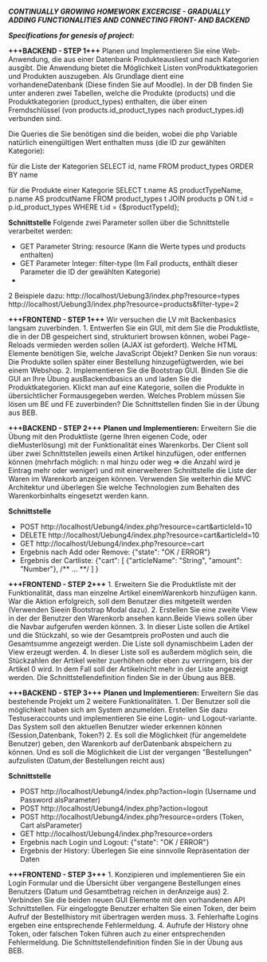 ***CONTINUALLY GROWING HOMEWORK EXCERCISE - GRADUALLY ADDING FUNCTIONALITIES AND CONNECTING FRONT- AND BACKEND***

***Specifications for genesis of project:***

**+++BACKEND - STEP 1+++**
Planen und Implementieren Sie eine Web-Anwendung, die aus einer Datenbank Produkteausliest und nach Kategorien ausgibt. 
Die Anwendung bietet die Möglichkeit Listen vonProduktkategorien und Produkten auszugeben. Als Grundlage dient eine vorhandeneDatenbank (Diese finden Sie auf Moodle).
In der DB finden Sie unter anderen zwei Tabellen, welche die Produkte (products) und die Produktkategorien (product_types) enthalten, die über einen Fremdschlüssel (von
products.id_product_types nach product_types.id) verbunden sind.

Die Queries die Sie benötigen sind die beiden, wobei die php Variable natürlich einengültigen Wert enthalten muss (die ID zur gewählten Kategorie):

für die Liste der Kategorien
  SELECT id, name FROM product_types ORDER BY name
  
für die Produkte einer Kategorie
  SELECT t.name AS productTypeName, p.name AS prodcutName
  FROM product_types t
  JOIN products p ON t.id = p.id_product_types
  WHERE t.id = {$productTypeId};
  
**Schnittstelle**
Folgende zwei Parameter sollen über die Schnittstelle verarbeitet werden:
* GET Parameter String: resource (Kann die Werte types und products enthalten)
* GET Parameter Integer: filter-type (Im Fall products, enthält dieser Parameter die ID der gewählten Kategorie)
* 
2 Beispiele dazu:
http://localhost/Uebung3/index.php?resource=types
http://localhost/Uebung3/index.php?resource=products&filter-type=2

**+++FRONTEND - STEP 1+++**
Wir versuchen die LV mit Backenbasics langsam zuverbinden.
1.
Entwerfen Sie ein GUI, mit dem Sie die Produktliste, die in der DB gespeichert sind, strukturiert browsen können, wobei Page-Reloads vermieden werden sollen (AJAX ist gefordert).
Welche HTML Elemente benötigen Sie, welche JavaScript Objekt?
Denken Sie nun voraus: Die Produkte sollen später einer Bestellung hinzugefügtwerden, wie bei einem Webshop.
2.
Implementieren Sie die Bootstrap GUI. Binden Sie die GUI an Ihre Übung ausBackendbasics an und laden Sie die Produktkategorien.
Klickt man auf eine Kategorie, sollen die Produkte in übersichtlicher Formausgegeben werden. Welches Problem müssen Sie lösen um BE und FE zuverbinden?
Die Schnittstellen finden Sie in der Übung aus BEB.

**+++BACKEND - STEP 2+++**
**Planen und Implementieren:**
Erweitern Sie die Übung mit den Produktliste (gerne Ihren eigenen Code, oder dieMusterlösung) mit der Funktionalität eines Warenkorbs. 
Der Client soll über zwei Schnittstellen jeweils einen Artikel hinzufügen, oder entfernen können (mehrfach möglich: n mal hinzu oder weg => die Anzahl wird je Eintrag mehr oder weniger) 
und mit einerweiteren Schnittstelle die Liste der Waren im Warenkorb anzeigen können. Verwenden Sie weiterhin die MVC Architektur und überlegen Sie welche Technologien zum Behalten des Warenkorbinhalts eingesetzt werden kann.

**Schnittstelle**
* POST http://localhost/Uebung4/index.php?resource=cart&articleId=10
* DELETE http://localhost/Uebung4/index.php?resource=cart&articleId=10
* GET http://localhost/Uebung4/index.php?resource=cart
* Ergebnis nach Add oder Remove: {"state": "OK / ERROR"}
* Ergebnis der Cartliste:
{"cart":
  [
    {"articleName": "String", "amount": "Number"},
    /** ... **/
  ]
}

**+++FRONTEND - STEP 2+++**
1.
Erweitern Sie die Produktliste mit der Funktionalität, dass man einzelne Artikel einemWarenkorb hinzufügen kann.
War die Aktion erfolgreich, soll dem Benutzer dies mitgeteilt werden (Verwenden Sieein Bootstrap Modal dazu).
2.
Erstellen Sie eine zweite View in der der Benutzer den Warenkorb ansehen kann.Beide Views sollen über die Navbar aufgerufen werden können.
3.
In dieser Liste sollen die Artikel und die Stückzahl, so wie der Gesamtpreis proPosten und auch die Gesamtsumme angezeigt werden. Die Liste soll dynamischbeim Laden der View erzeugt werden.
4.
In dieser Liste soll es außerdem möglich sein, die Stückzahlen der Artikel weiter zuerhöhen oder eben zu verringern, bis der Artikel 0 wird. In dem Fall soll der Artikelnicht mehr in der Liste angezeigt werden.
Die Schnittstellendefinition finden Sie in der Übung aus BEB.

**+++BACKEND - STEP 3+++**
**Planen und Implementieren:**
Erweitern Sie das bestehende Projekt um 2 weitere Funktionalitäten.
1.
Der Benutzer soll die möglichkeit haben sich am System anzumelden. Erstellen Sie dazu Testuseraccounts und implementieren Sie eine Login- und Logout-variante.
Das System soll den aktuellen Benutzer wieder erkennen können (Session,Datenbank, Token?)
2.
Es soll die Möglichkeit (für angemeldete Benutzer) geben, den Warenkorb auf derDatenbank abspeichern zu können.
Und es soll die Möglichkeit die List der vergangen "Bestellungen" aufzulisten (Datum,der Bestellungen reicht aus)

**Schnittstelle**
* POST http://localhost/Uebung4/index.php?action=login (Username und Password alsParameter)
* POST http://localhost/Uebung4/index.php?action=logout
* POST http://localhost/Uebung4/index.php?resource=orders (Token, Cart alsParameter)
* GET http://localhost/Uebung4/index.php?resource=orders
* Ergebnis nach Login und Logout: {"state": "OK / ERROR"}
* Ergebnis der History: Überlegen Sie eine sinnvolle Repräsentation der Daten

**+++FRONTEND - STEP 3+++**
1.
Konzipieren und implementieren Sie ein Login Formular und die Übersicht über vergangene Bestellungen eines Benutzers (Datum und Gesamtbetrag reichen in derAnzeige aus)
2.
Verbinden Sie die beiden neuen GUI Elemente mit den vorhandenen API Schnittstellen. Für eingeloggte Benutzer erhalten Sie einen Token, der beim Aufruf der Bestellhistory mit übertragen werden muss.
3.
Fehlerhafte Logins ergeben eine entsprechende Fehlermeldung.
4.
Aufrufe der History ohne Token, oder falschen Token führen auch zu einer entsprechenden Fehlermeldung.
Die Schnittstellendefinition finden Sie in der Übung aus BEB.
